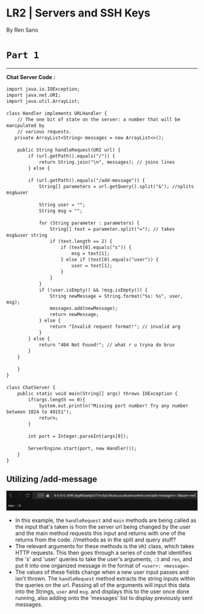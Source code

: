 # **LR2 | Servers and SSH Keys**

By Ren Sano

# `Part 1` 
---
**Chat Server Code :**

```
import java.io.IOException;
import java.net.URI;
import java.util.ArrayList;

class Handler implements URLHandler {
    // The one bit of state on the server: a number that will be manipulated by
    // various requests.
   private ArrayList<String> messages = new ArrayList<>();

    public String handleRequest(URI url) {
        if (url.getPath().equals("/")) {
            return String.join("\n", messages); // joins lines
        } else {
        
        if (url.getPath().equals("/add-message")) {
            String[] parameters = url.getQuery().split("&"); //splits msg&user

            String user = "";
            String msg = "";

            for (String parameter : parameters) {
                String[] text = parameter.split("="); // takes msg&user string
                if (text.length == 2) {
                    if (text[0].equals("s")) {
                        msg = text[1];
                    } else if (text[0].equals("user")) {
                        user = text[1];
                    }
                }
            }
            if (!user.isEmpty() && !msg.isEmpty()) { 
                String newMessage = String.format("%s: %s", user, msg);
                messages.add(newMessage);
                return newMessage;
            } else {
                return "Invalid request format!"; // invalid arg
            }
        } else {
            return "404 Not Found!"; // what r u tryna do bruv
        }
    }

    }
}         

class ChatServer {
    public static void main(String[] args) throws IOException {
        if(args.length == 0){
            System.out.println("Missing port number! Try any number between 1024 to 49151");
            return;
        }

        int port = Integer.parseInt(args[0]);

        ServerEngine.start(port, new Handler());
    }
}    
```

**Utilizing /add-message**
---
  ![Image](images/msgRen.png)
* In this example, the `handleRequest` and `main` methods are being called as the input that's taken is from the server url being changed by the user and the main method requests this input and returns with one of the returns from the code.  //methods as in the split and query stuff?
* The relevant arguments for these methods is the `URI` class, which takes HTTP requests. This then goes through a series of code that identifies the 's' and 'user' queries to take the user's arguments, `:3` and `ren`, and put it into one organized message in the format of `<user>: <message>`.
* The values of these fields change when a new user input passes and isn't thrown. The `handleRequest` method extracts the string inputs within the queries on the url. Passing all of the arguments will input this data into the Strings, `user` and `msg`. and displays this to the user once done running, also adding onto the 'messages' list to display previously sent messages.
